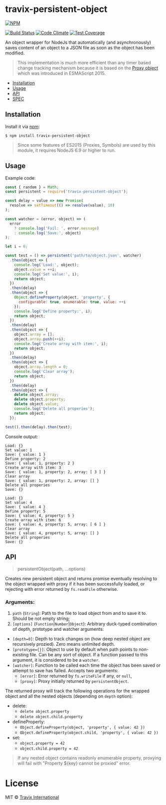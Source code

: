 # travix-persistent-object

[![NPM](https://nodei.co/npm/travix-persistent-object.png?compact=true)](https://nodei.co/npm/travix-persistent-object)

[![Build Status](https://travis-ci.org/Travix-International/travix-persistent-object.svg)](https://travis-ci.org/Travix-International/travix-persistent-object)
[![Code Climate](https://codeclimate.com/github/Travix-International/travix-persistent-object/badges/gpa.svg)](https://codeclimate.com/github/Travix-International/travix-persistent-object)
[![Test Coverage](https://codeclimate.com/github/Travix-International/travix-persistent-object/badges/coverage.svg)](https://codeclimate.com/github/Travix-International/travix-persistent-object/coverage)

An object wrapper for NodeJs that automatically (and asynchronously) saves content of an object to a JSON file as soon as the object has been modified.

> This implementation is much more efficient than any timer based change tracking mechanism because it is based on the [Proxy object](https://developer.mozilla.org/en-US/docs/Web/JavaScript/Reference/Global_Objects/Proxy) which was introduced in ESMAScript 2015.

* [Installation](#installation)
* [Usage](#usage)
* [API](#api)
* [SPEC](https://github.com/Travix-International/travix-persistent-object/blob/master/SPEC.md)

## Installation

Install it via [npm](https://npmjs.com):

```
$ npm install travix-persistent-object
```

> Since some features of ES2015 (Proxies, Symbols) are used by this module, it requires NodeJS 6.9 or higher to run.

## Usage

Example code:

```js
const { random } = Math;
const persistent = require('travix-persistent-object');

const delay = value => new Promise(
  resolve => setTimeout(() => resolve(value), 10)
);

const watcher = (error, object) => (
  error
    ? console.log('Fail: ', error.message)
    : console.log('Save:', object)
);

let i = 0;

const test = () => persistent('path/to/object.json', watcher)
  .then(object => {
    console.log('Load:', object);
    object.value = ++i;
    console.log('Set value:', i);
    return object;
  })
  .then(delay)
  .then(object => {
    Object.defineProperty(object, 'property', {
      configurable: true, enumerable: true, value: ++i
    });
    console.log('Define property:', i);
    return object;
  })
  .then(delay)
  .then(object => {
    object.array = [];
    object.array.push(++i);
    console.log('Create array with item:', i);
    return object;
  })
  .then(delay)
  .then(object => {
    object.array.length = 0;
    console.log('Clear array');
    return object;
  })
  .then(delay)
  .then(object => {
    delete object.array;
    delete object.property;
    delete object.value;
    console.log('Delete all properies');
    return object;
  });

test().then(delay).then(test);
```

Console output:

```text
Load: {}
Set value: 1
Save: { value: 1 }
Define property: 2
Save: { value: 1, property: 2 }
Create array with item: 3
Save: { value: 1, property: 2, array: [ 3 ] }
Clear array
Save: { value: 1, property: 2, array: [] }
Delete all properies
Save: {}

Load: {}
Set value: 4
Save: { value: 4 }
Define property: 5
Save: { value: 4, property: 5 }
Create array with item: 6
Save: { value: 4, property: 5, array: [ 6 ] }
Clear array
Save: { value: 4, property: 5, array: [] }
Delete all properies
Save: {}
```

## API

> persistentObject(path, ...options)

Creates new persistent object and returns promise eventually resolving to the object wrapped with proxy if it has been successfully loaded, or rejecting with error returned by `fs.readFile` otherwise.

### Arguments:
1. `path` (`String`): Path to the file to load object from and to save it to. Should be not empty string;
2. `[options]` (`Function`|`Number`|`Object`): Arbitrary duck-typed combination of depth, prototype and watcher arguments:
  * `[depth=0]`: Depth to track changes on (how deep nested object are recursively prozied). Zero means unlimited depth.
  * `[prototype={}]`: Object to use by default when path points to non-existing file. Can be any sort of object. If a function passed to this argument, it is considered to be a `watcher`.
  * `[watcher]`: Function to be called each time the object has been saved or  attempt to save has failed. Accepts two arguments:
    * `[error]`: Error returned by `fs.writeFile` if any, or `null`,
    * `[proxy]`: Proxy initially returned by `persistentObject`.

The returned proxy will track the following operations for the wrapped object and all the nested objects (depending on `depth` option):
* delete:
  - `delete object.property`
  - `delete object.child.property`
* defineProperty:
  - `Object.defineProperty(object, 'property', { value: 42 })`
  - `Object.defineProperty(object.child, 'property', { value: 42 })`
* set:
  - `object.property = 42`
  - `object.child.property = 42`

> If any nested object contains readonly enumerable property, proxying will fail with "Property ${key} cannot be proxied" error.

# License

MIT © [Travix International](http://travix.com)
